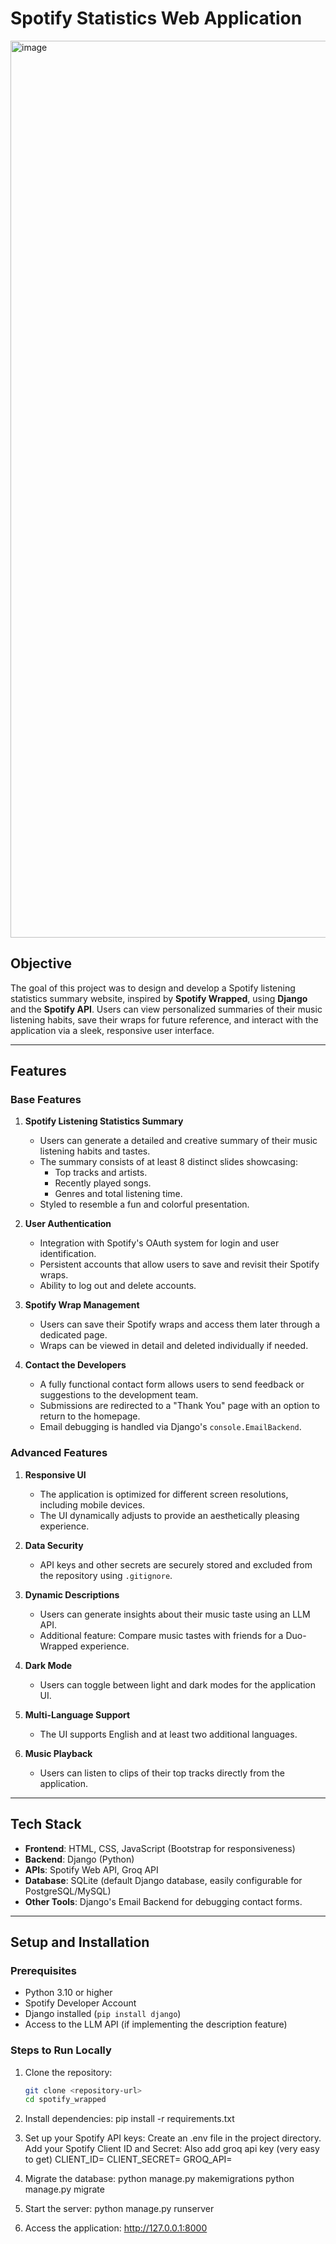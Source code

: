 # **Spotify Statistics Web Application**

<img width="1435" alt="image" src="https://github.com/user-attachments/assets/6b2d832a-ffe4-43b4-839b-fb6d86d26876">


## **Objective**
The goal of this project was to design and develop a Spotify listening statistics summary website, inspired by **Spotify Wrapped**, using **Django** and the **Spotify API**. Users can view personalized summaries of their music listening habits, save their wraps for future reference, and interact with the application via a sleek, responsive user interface.

---

## **Features**
### **Base Features**
1. **Spotify Listening Statistics Summary**
   - Users can generate a detailed and creative summary of their music listening habits and tastes.
   - The summary consists of at least 8 distinct slides showcasing:
     - Top tracks and artists.
     - Recently played songs.
     - Genres and total listening time.
   - Styled to resemble a fun and colorful presentation.

2. **User Authentication**
   - Integration with Spotify's OAuth system for login and user identification.
   - Persistent accounts that allow users to save and revisit their Spotify wraps.
   - Ability to log out and delete accounts.

3. **Spotify Wrap Management**
   - Users can save their Spotify wraps and access them later through a dedicated page.
   - Wraps can be viewed in detail and deleted individually if needed.

4. **Contact the Developers**
   - A fully functional contact form allows users to send feedback or suggestions to the development team.
   - Submissions are redirected to a "Thank You" page with an option to return to the homepage.
   - Email debugging is handled via Django's `console.EmailBackend`.

### **Advanced Features**
1. **Responsive UI**
   - The application is optimized for different screen resolutions, including mobile devices.
   - The UI dynamically adjusts to provide an aesthetically pleasing experience.

2. **Data Security**
   - API keys and other secrets are securely stored and excluded from the repository using `.gitignore`.

3. **Dynamic Descriptions**
   - Users can generate insights about their music taste using an LLM API.
   - Additional feature: Compare music tastes with friends for a Duo-Wrapped experience.

4. **Dark Mode**
   - Users can toggle between light and dark modes for the application UI.

5. **Multi-Language Support**
   - The UI supports English and at least two additional languages.

6. **Music Playback**
   - Users can listen to clips of their top tracks directly from the application.

---

## **Tech Stack**
- **Frontend**: HTML, CSS, JavaScript (Bootstrap for responsiveness)
- **Backend**: Django (Python)
- **APIs**: Spotify Web API, Groq API
- **Database**: SQLite (default Django database, easily configurable for PostgreSQL/MySQL)
- **Other Tools**: Django's Email Backend for debugging contact forms.

---

## **Setup and Installation**
### **Prerequisites**
- Python 3.10 or higher
- Spotify Developer Account
- Django installed (`pip install django`)
- Access to the LLM API (if implementing the description feature)

### **Steps to Run Locally**
1. Clone the repository:
   ```bash
   git clone <repository-url>
   cd spotify_wrapped
   
2. Install dependencies:
   pip install -r requirements.txt

3. Set up your Spotify API keys:
Create an .env file in the project directory.
Add your Spotify Client ID and Secret:
Also add groq api key (very easy to get)
   CLIENT_ID=<your-client-id>
   CLIENT_SECRET=<your-client-secret>
   GROQ_API=<key>

4. Migrate the database:
  python manage.py makemigrations
   python manage.py migrate

5. Start the server:
  python manage.py runserver

6. Access the application:
  http://127.0.0.1:8000


